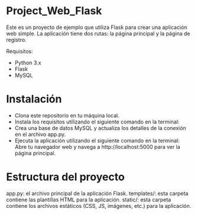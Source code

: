 # Project_Web_Flask

Este es un proyecto de ejemplo que utiliza Flask para crear una aplicación web simple. La aplicación tiene dos rutas: la página principal y la página de registro.

Requisitos:
  - Python 3.x
  - Flask
  - MySQL


# Instalación

  - Clona este repositorio en tu máquina local.
  - Instala los requisitos utilizando el siguiente comando en la terminal:
  - Crea una base de datos MySQL y actualiza los detalles de la conexión en el archivo app.py.
  - Ejecuta la aplicación utilizando el siguiente comando en la terminal:
      Abre tu navegador web y navega a http://localhost:5000 para ver la página principal.
    
# Estructura del proyecto

app.py: el archivo principal de la aplicación Flask.
templates/: esta carpeta contiene las plantillas HTML para la aplicación.
static/: esta carpeta contiene los archivos estáticos (CSS, JS, imágenes, etc.) para la aplicación.
